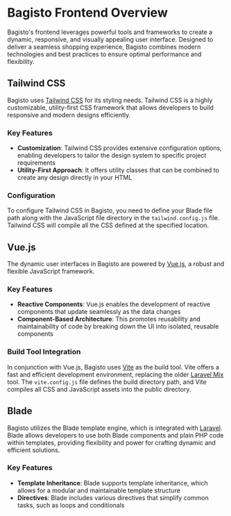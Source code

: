 # Bagisto Frontend Overview

Bagisto's frontend leverages powerful tools and frameworks to create a dynamic, responsive, and visually appealing user interface. Designed to deliver a seamless shopping experience, Bagisto combines modern technologies and best practices to ensure optimal performance and flexibility.

## Tailwind CSS

Bagisto uses [Tailwind CSS](https://tailwindcss.com/) for its styling needs. Tailwind CSS is a highly customizable, utility-first CSS framework that allows developers to build responsive and modern designs efficiently.

### Key Features

- **Customization**: Tailwind CSS provides extensive configuration options, enabling developers to tailor the design system to specific project requirements
- **Utility-First Approach**: It offers utility classes that can be combined to create any design directly in your HTML

### Configuration

To configure Tailwind CSS in Bagisto, you need to define your Blade file path along with the JavaScript file directory in the `tailwind.config.js` file. Tailwind CSS will compile all the CSS defined at the specified location.

## Vue.js

The dynamic user interfaces in Bagisto are powered by [Vue.js](https://vuejs.org/), a robust and flexible JavaScript framework.

### Key Features

- **Reactive Components**: Vue.js enables the development of reactive components that update seamlessly as the data changes
- **Component-Based Architecture**: This promotes reusability and maintainability of code by breaking down the UI into isolated, reusable components

### Build Tool Integration

In conjunction with Vue.js, Bagisto uses [Vite](https://vitejs.dev/) as the build tool. Vite offers a fast and efficient development environment, replacing the older [Laravel Mix](https://laravel.com/docs/10.x/mix) tool. The `vite.config.js` file defines the build directory path, and Vite compiles all CSS and JavaScript assets into the public directory.

## Blade

Bagisto utilizes the Blade template engine, which is integrated with [Laravel](https://laravel.com). Blade allows developers to use both Blade components and plain PHP code within templates, providing flexibility and power for crafting dynamic and efficient solutions.

### Key Features

- **Template Inheritance**: Blade supports template inheritance, which allows for a modular and maintainable template structure
- **Directives**: Blade includes various directives that simplify common tasks, such as loops and conditionals